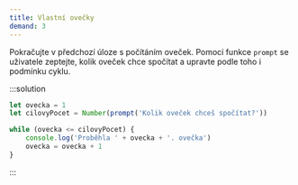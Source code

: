 ```yaml
---
title: Vlastní ovečky
demand: 3
---
```


Pokračujte v předchozí úloze s počítáním oveček. Pomocí funkce `prompt` se uživatele zeptejte, kolik oveček chce spočítat a upravte podle toho i podmínku cyklu.

:::solution

```js
let ovecka = 1
let cilovyPocet = Number(prompt('Kolik oveček chceš spočítat?'))

while (ovecka <= cilovyPocet) {
	console.log('Proběhla ' + ovecka + '. ovečka')
	ovecka = ovecka + 1
}
```

:::

